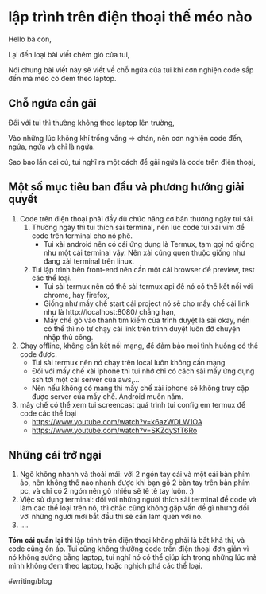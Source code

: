 # lập trình trên điện thoại thế méo nào

Hello bà con,

Lại đến loại bài viết chém gió của tui,

Nói chung bài viết này sẽ viết về chỗ ngứa của tui khi cơn nghiện code sắp đến mà méo có đem theo laptop.

## Chỗ ngứa cần gãi

Đối với tui thì thường không theo laptop lên trường,

Vào những lúc không khí trống vắng => chán, nên cơn nghiện code đến, ngứa, ngứa và chỉ là ngứa.

Sao bao lần cai cú, tui nghĩ ra một cách để gãi ngứa là code trên điện thoại,

## Một số mục tiêu ban đầu và phương hướng giải quyết

1. Code trên điện thoại phải đầy đủ chức năng cơ bản thường ngày tui sài.
   1. Thường ngày thì tui thích sài terminal, nên lúc code tui xài vim để code trên terminal cho nó phê.
      - Tui xài android nên có cái ứng dụng là Termux, tạm gọi nó giống như một cái terminal vậy. Nên xài cũng quen thuộc giống như đang xài terminal trên linux.
   2. Tui lập trình bên front-end nên cần một cái browser để preview, test các thể loại.
      - Tui sài termux nên có thể sài termux api để nó có thể kết nối với chrome, hay firefox,
      - Giống như mấy chế start cái project nó sẽ cho mấy chế cái link như là http://localhost:8080/ chẳng hạn,
      - Mấy chế gõ vào thanh tìm kiếm của trình duyệt là sài okay, nến có thể thì nó tự chạy cái link trên trình duyệt luôn đỡ chuyện nhập thủ công.
2. Chạy offline, không cần kết nối mạng, để đảm bảo mọi tình huống có thể code được.
   - Tui sài termux nên nó chạy trên local luôn không cần mạng
   - Đối với mấy chế xài iphone thì tui nhớ chỉ có cách sài mấy ứng dụng ssh tới một cái server của aws,...
   - Nên nếu không có mạng thì mấy chế xài iphone sẽ không truy cập được server của mấy chế. Android muôn năm.
3. mấy chế có thể xem tui screencast quá trình tui config em termux để code các thể loại
   - https://www.youtube.com/watch?v=k6azWDLW1OA
   - https://www.youtube.com/watch?v=SKZdySfT6Ro

## Những cái trở ngại

1. Ngõ không nhanh và thoải mái: với 2 ngón tay cái và một cái bàn phím ảo, nên không thể nào nhanh được khi bạn gõ 2 bàn tay trên bàn phím pc, và chỉ có 2 ngón nên gõ nhiều sẽ tê tê tay luôn. :)
2. Việc sử dụng terminal: đối với những người thích sài terminal để code và làm các thể loại trên nó, thì chắc cũng không gặp vấn đề gì nhưng đối với những người mới bắt đầu thì sẽ cần làm quen với nó.
3. ....

**Tóm cái quần lại** thì lập trình trên điện thoại không phải là bất khả thi, và code cũng ổn áp. Tui cũng không thường code trên điện thoại đơn giản vì nó không sướng bằng laptop, tui nghĩ nó có thể giúp ích trong những lúc mà mình không đem theo laptop, hoặc nghịch phá các thể loại.

#writing/blog
